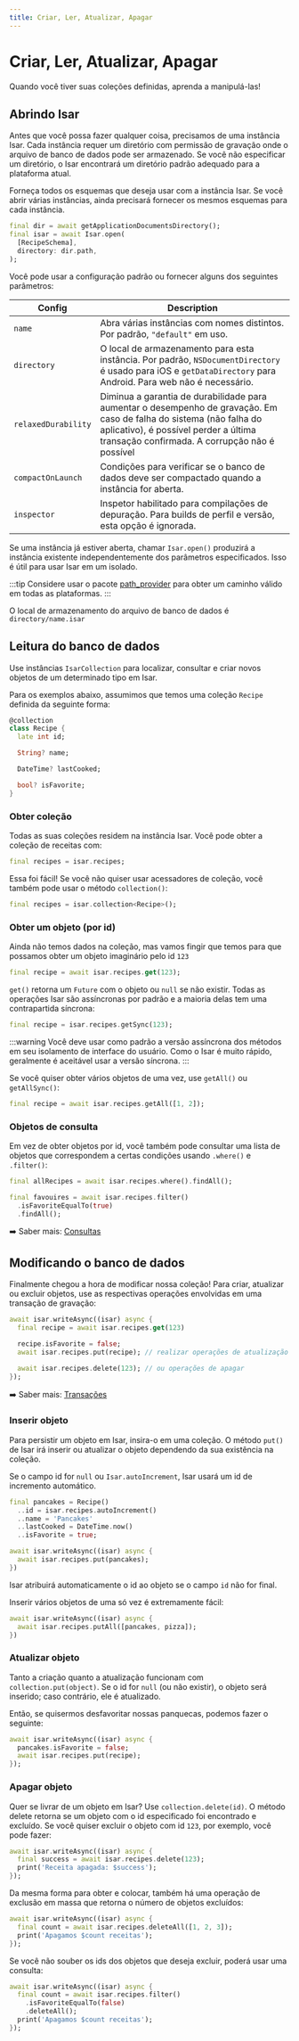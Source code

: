 ```yaml
---
title: Criar, Ler, Atualizar, Apagar
---
```


# Criar, Ler, Atualizar, Apagar

Quando você tiver suas coleções definidas, aprenda a manipulá-las!

## Abrindo Isar

Antes que você possa fazer qualquer coisa, precisamos de uma instância Isar. Cada instância requer um diretório com permissão de gravação onde o arquivo de banco de dados pode ser armazenado. Se você não especificar um diretório, o Isar encontrará um diretório padrão adequado para a plataforma atual.

Forneça todos os esquemas que deseja usar com a instância Isar. Se você abrir várias instâncias, ainda precisará fornecer os mesmos esquemas para cada instância.

```dart
final dir = await getApplicationDocumentsDirectory();
final isar = await Isar.open(
  [RecipeSchema],
  directory: dir.path,
);
```

Você pode usar a configuração padrão ou fornecer alguns dos seguintes parâmetros:

| Config |  Description |
| -------| -------------|
| `name` | Abra várias instâncias com nomes distintos. Por padrão, `"default"` em uso. |
| `directory` | O local de armazenamento para esta instância. Por padrão, `NSDocumentDirectory` é usado para iOS e `getDataDirectory` para Android. Para web não é necessário. |
| `relaxedDurability` | Diminua a garantia de durabilidade para aumentar o desempenho de gravação. Em caso de falha do sistema (não falha do aplicativo), é possível perder a última transação confirmada. A corrupção não é possível|
| `compactOnLaunch` | Condições para verificar se o banco de dados deve ser compactado quando a instância for aberta. |
| `inspector` |Inspetor habilitado para compilações de depuração. Para builds de perfil e versão, esta opção é ignorada. |

Se uma instância já estiver aberta, chamar `Isar.open()` produzirá a instância existente independentemente dos parâmetros especificados. Isso é útil para usar Isar em um isolado.

:::tip
Considere usar o pacote [path_provider](https://pub.dev/packages/path_provider) para obter um caminho válido em todas as plataformas.
:::

O local de armazenamento do arquivo de banco de dados é `directory/name.isar`

## Leitura do banco de dados

Use instâncias `IsarCollection` para localizar, consultar e criar novos objetos de um determinado tipo em Isar.

Para os exemplos abaixo, assumimos que temos uma coleção `Recipe` definida da seguinte forma:

```dart
@collection
class Recipe {
  late int id;

  String? name;

  DateTime? lastCooked;

  bool? isFavorite;
}
```

### Obter coleção

Todas as suas coleções residem na instância Isar. Você pode obter a coleção de receitas com:

```dart
final recipes = isar.recipes;
```

Essa foi fácil! Se você não quiser usar acessadores de coleção, você também pode usar o método `collection()`:

```dart
final recipes = isar.collection<Recipe>();
```

### Obter um objeto (por id)

Ainda não temos dados na coleção, mas vamos fingir que temos para que possamos obter um objeto imaginário pelo id `123`

```dart
final recipe = await isar.recipes.get(123);
```

`get()` retorna um `Future` com o objeto ou `null` se não existir. Todas as operações Isar são assíncronas por padrão e a maioria delas tem uma contrapartida síncrona:

```dart
final recipe = isar.recipes.getSync(123);
```

:::warning
Você deve usar como padrão a versão assíncrona dos métodos em seu isolamento de interface do usuário. Como o Isar é muito rápido, geralmente é aceitável usar a versão síncrona.
:::

Se você quiser obter vários objetos de uma vez, use `getAll()` ou `getAllSync()`:

```dart
final recipe = await isar.recipes.getAll([1, 2]);
```

### Objetos de consulta

Em vez de obter objetos por id, você também pode consultar uma lista de objetos que correspondem a certas condições usando `.where()` e `.filter()`:

```dart
final allRecipes = await isar.recipes.where().findAll();

final favouires = await isar.recipes.filter()
  .isFavoriteEqualTo(true)
  .findAll();
```

➡️ Saber mais: [Consultas](queries)

## Modificando o banco de dados

Finalmente chegou a hora de modificar nossa coleção! Para criar, atualizar ou excluir objetos, use as respectivas operações envolvidas em uma transação de gravação:

```dart
await isar.writeAsync((isar) async {
  final recipe = await isar.recipes.get(123)

  recipe.isFavorite = false;
  await isar.recipes.put(recipe); // realizar operações de atualização

  await isar.recipes.delete(123); // ou operações de apagar
});
```

➡️ Saber mais: [Transações](transactions)

### Inserir objeto

Para persistir um objeto em Isar, insira-o em uma coleção. O método `put()` de Isar irá inserir ou atualizar o objeto dependendo da sua existência na coleção.

Se o campo id for `null` ou `Isar.autoIncrement`, Isar usará um id de incremento automático.

```dart
final pancakes = Recipe()
  ..id = isar.recipes.autoIncrement()
  ..name = 'Pancakes'
  ..lastCooked = DateTime.now()
  ..isFavorite = true;

await isar.writeAsync((isar) async {
  await isar.recipes.put(pancakes);
})
```

Isar atribuirá automaticamente o id ao objeto se o campo `id` não for final.

Inserir vários objetos de uma só vez é extremamente fácil:

```dart
await isar.writeAsync((isar) async {
  await isar.recipes.putAll([pancakes, pizza]);
})
```

### Atualizar objeto

Tanto a criação quanto a atualização funcionam com `collection.put(object)`. Se o id for `null` (ou não existir), o objeto será inserido; caso contrário, ele é atualizado.

Então, se quisermos desfavoritar nossas panquecas, podemos fazer o seguinte:

```dart
await isar.writeAsync((isar) async {
  pancakes.isFavorite = false;
  await isar.recipes.put(recipe);
});
```

### Apagar objeto

Quer se livrar de um objeto em Isar? Use `collection.delete(id)`. O método delete retorna se um objeto com o id especificado foi encontrado e excluído. Se você quiser excluir o objeto com id `123`, por exemplo, você pode fazer:

```dart
await isar.writeAsync((isar) async {
  final success = await isar.recipes.delete(123);
  print('Receita apagada: $success');
});
```

Da mesma forma para obter e colocar, também há uma operação de exclusão em massa que retorna o número de objetos excluídos:

```dart
await isar.writeAsync((isar) async {
  final count = await isar.recipes.deleteAll([1, 2, 3]);
  print('Apagamos $count receitas');
});
```

Se você não souber os ids dos objetos que deseja excluir, poderá usar uma consulta:

```dart
await isar.writeAsync((isar) async {
  final count = await isar.recipes.filter()
    .isFavoriteEqualTo(false)
    .deleteAll();
  print('Apagamos $count receitas');
});
```
